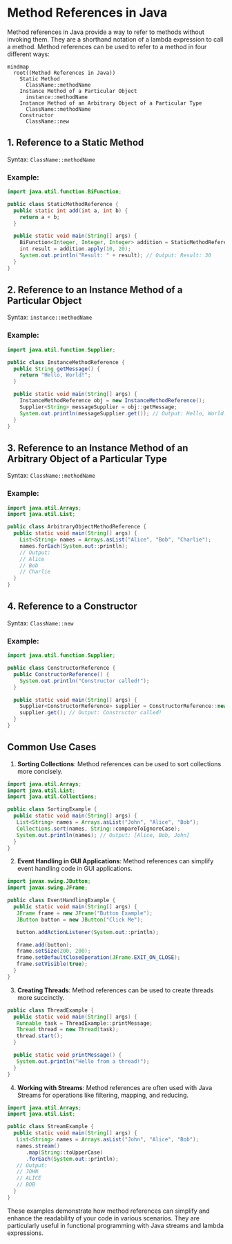 # Method References in Java

Method references in Java provide a way to refer to methods without invoking them. They are a shorthand notation of a lambda expression to call a method. Method references can be used to refer to a method in four different ways:
```mermaid
mindmap
  root((Method References in Java))
    Static Method
      ClassName::methodName
    Instance Method of a Particular Object
      instance::methodName
    Instance Method of an Arbitrary Object of a Particular Type
      ClassName::methodName
    Constructor
      ClassName::new
```

## 1. Reference to a Static Method

Syntax: `ClassName::methodName`

### Example:
```java
import java.util.function.BiFunction;

public class StaticMethodReference {
  public static int add(int a, int b) {
    return a + b;
  }

  public static void main(String[] args) {
    BiFunction<Integer, Integer, Integer> addition = StaticMethodReference::add;
    int result = addition.apply(10, 20);
    System.out.println("Result: " + result); // Output: Result: 30
  }
}
```

## 2. Reference to an Instance Method of a Particular Object

Syntax: `instance::methodName`

### Example:
```java
import java.util.function.Supplier;

public class InstanceMethodReference {
  public String getMessage() {
    return "Hello, World!";
  }

  public static void main(String[] args) {
    InstanceMethodReference obj = new InstanceMethodReference();
    Supplier<String> messageSupplier = obj::getMessage;
    System.out.println(messageSupplier.get()); // Output: Hello, World!
  }
}
```

## 3. Reference to an Instance Method of an Arbitrary Object of a Particular Type

Syntax: `ClassName::methodName`

### Example:
```java
import java.util.Arrays;
import java.util.List;

public class ArbitraryObjectMethodReference {
  public static void main(String[] args) {
    List<String> names = Arrays.asList("Alice", "Bob", "Charlie");
    names.forEach(System.out::println);
    // Output:
    // Alice
    // Bob
    // Charlie
  }
}
```

## 4. Reference to a Constructor

Syntax: `ClassName::new`

### Example:
```java
import java.util.function.Supplier;

public class ConstructorReference {
  public ConstructorReference() {
    System.out.println("Constructor called!");
  }

  public static void main(String[] args) {
    Supplier<ConstructorReference> supplier = ConstructorReference::new;
    supplier.get(); // Output: Constructor called!
  }
}
```

## Common Use Cases

1. **Sorting Collections**:
  Method references can be used to sort collections more concisely.
  ```java
  import java.util.Arrays;
  import java.util.List;
  import java.util.Collections;

  public class SortingExample {
    public static void main(String[] args) {
     List<String> names = Arrays.asList("John", "Alice", "Bob");
     Collections.sort(names, String::compareToIgnoreCase);
     System.out.println(names); // Output: [Alice, Bob, John]
    }
  }
  ```

2. **Event Handling in GUI Applications**:
  Method references can simplify event handling code in GUI applications.
  ```java
  import javax.swing.JButton;
  import javax.swing.JFrame;

  public class EventHandlingExample {
    public static void main(String[] args) {
     JFrame frame = new JFrame("Button Example");
     JButton button = new JButton("Click Me");

     button.addActionListener(System.out::println);

     frame.add(button);
     frame.setSize(200, 200);
     frame.setDefaultCloseOperation(JFrame.EXIT_ON_CLOSE);
     frame.setVisible(true);
    }
  }
  ```

3. **Creating Threads**:
  Method references can be used to create threads more succinctly.
  ```java
  public class ThreadExample {
    public static void main(String[] args) {
     Runnable task = ThreadExample::printMessage;
     Thread thread = new Thread(task);
     thread.start();
    }

    public static void printMessage() {
     System.out.println("Hello from a thread!");
    }
  }
  ```

4. **Working with Streams**:
  Method references are often used with Java Streams for operations like filtering, mapping, and reducing.
  ```java
  import java.util.Arrays;
  import java.util.List;

  public class StreamExample {
    public static void main(String[] args) {
     List<String> names = Arrays.asList("John", "Alice", "Bob");
     names.stream()
        .map(String::toUpperCase)
        .forEach(System.out::println);
     // Output:
     // JOHN
     // ALICE
     // BOB
    }
  }
  ```

These examples demonstrate how method references can simplify and enhance the readability of your code in various scenarios. They are particularly useful in functional programming with Java streams and lambda expressions.
